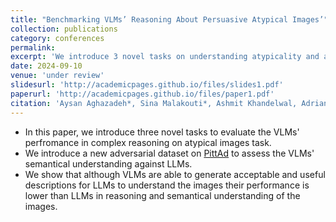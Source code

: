 ```yaml
---
title: "Benchmarking VLMs’ Reasoning About Persuasive Atypical Images’"
collection: publications
category: conferences
permalink: 
excerpt: 'We introduce 3 novel tasks on understanding atypicality and an adversarial dataset on PittAd dataset.'
date: 2024-09-10
venue: 'under review'
slidesurl: 'http://academicpages.github.io/files/slides1.pdf'
paperurl: 'http://academicpages.github.io/files/paper1.pdf'
citation: 'Aysan Aghazadeh*, Sina Malakouti*, Ashmit Khandelwal, Adriana Kovashka'
---
```


* In this paper, we introduce three novel tasks to evaluate the VLMs' perfromance in complex reasoning on atypical images task.
* We introduce a new adversarial dataset on [PittAd](https://people.cs.pitt.edu/~kovashka/hussain_zhang_kovashka_ads_cvpr2017.pdf) to assess the VLMs' semantical understanding against LLMs.
* We show that although VLMs are able to generate acceptable and useful descriptions for LLMs to understand the images their performance is lower than LLMs in reasoning and semantical understanding of the images.
